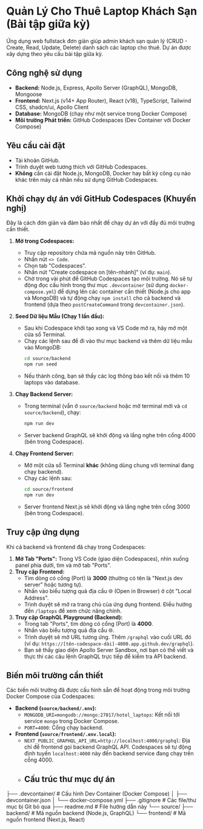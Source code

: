 # Quản Lý Cho Thuê Laptop Khách Sạn (Bài tập giữa kỳ)

Ứng dụng web fullstack đơn giản giúp admin khách sạn quản lý (CRUD - Create, Read, Update, Delete) danh sách các laptop cho thuê. Dự án được xây dựng theo yêu cầu bài tập giữa kỳ.

## Công nghệ sử dụng

* **Backend:** Node.js, Express, Apollo Server (GraphQL), MongoDB, Mongoose
* **Frontend:** Next.js (v14+ App Router), React (v18), TypeScript, Tailwind CSS, shadcn/ui, Apollo Client
* **Database:** MongoDB (chạy như một service trong Docker Compose)
* **Môi trường Phát triển:** GitHub Codespaces (Dev Container với Docker Compose)

## Yêu cầu cài đặt

* Tài khoản GitHub.
* Trình duyệt web tương thích với GitHub Codespaces.
* **Không** cần cài đặt Node.js, MongoDB, Docker hay bất kỳ công cụ nào khác trên máy cá nhân nếu sử dụng GitHub Codespaces.

## Khởi chạy dự án với GitHub Codespaces (Khuyến nghị)

Đây là cách đơn giản và đảm bảo nhất để chạy dự án với đầy đủ môi trường cần thiết.

1.  **Mở trong Codespaces:**
    * Truy cập repository chứa mã nguồn này trên GitHub.
    * Nhấn nút `<> Code`.
    * Chọn tab "Codespaces".
    * Nhấn nút "Create codespace on [tên-nhánh]" (ví dụ: `main`).
    * Chờ trong vài phút để GitHub Codespaces tạo môi trường. Nó sẽ tự động đọc cấu hình trong thư mục `.devcontainer` (sử dụng `docker-compose.yml`) để dựng lên các container cần thiết (Node.js cho app và MongoDB) và tự động chạy `npm install` cho cả backend và frontend (dựa theo `postCreateCommand` trong `devcontainer.json`).

2.  **Seed Dữ liệu Mẫu (Chạy 1 lần đầu):**
    * Sau khi Codespace khởi tạo xong và VS Code mở ra, hãy mở một cửa sổ Terminal.
    * Chạy các lệnh sau để đi vào thư mục backend và thêm dữ liệu mẫu vào MongoDB:
        ```bash
        cd source/backend
        npm run seed
        ```
    * Nếu thành công, bạn sẽ thấy các log thông báo kết nối và thêm 10 laptops vào database.

3.  **Chạy Backend Server:**
    * Trong terminal (vẫn ở `source/backend` hoặc mở terminal mới và `cd source/backend`), chạy:
        ```bash
        npm run dev
        ```
    * Server backend GraphQL sẽ khởi động và lắng nghe trên cổng 4000 (bên trong Codespace).

4.  **Chạy Frontend Server:**
    * Mở một cửa sổ Terminal **khác** (không dùng chung với terminal đang chạy backend).
    * Chạy các lệnh sau:
        ```bash
        cd source/frontend
        npm run dev
        ```
    * Server frontend Next.js sẽ khởi động và lắng nghe trên cổng 3000 (bên trong Codespace).

## Truy cập ứng dụng

Khi cả backend và frontend đã chạy trong Codespaces:

1.  **Mở Tab "Ports":** Trong VS Code (giao diện Codespaces), nhìn xuống panel phía dưới, tìm và mở tab "Ports".
2.  **Truy cập Frontend:**
    * Tìm dòng có cổng (Port) là **3000** (thường có tên là "Next.js dev server" hoặc tương tự).
    * Nhấn vào biểu tượng quả địa cầu 🌐 (Open in Browser) ở cột "Local Address".
    * Trình duyệt sẽ mở ra trang chủ của ứng dụng frontend. Điều hướng đến `/laptops` để xem chức năng chính.
3.  **Truy cập GraphQL Playground (Backend):**
    * Trong tab "Ports", tìm dòng có cổng (Port) là **4000**.
    * Nhấn vào biểu tượng quả địa cầu 🌐.
    * Trình duyệt sẽ mở URL tương ứng. Thêm `/graphql` vào cuối URL đó (ví dụ: `https://[tên-codespace-dài]-4000.app.github.dev/graphql`).
    * Bạn sẽ thấy giao diện Apollo Server Sandbox, nơi bạn có thể viết và thực thi các câu lệnh GraphQL trực tiếp để kiểm tra API backend.

## Biến môi trường cần thiết

Các biến môi trường đã được cấu hình sẵn để hoạt động trong môi trường Docker Compose của Codespaces:

* **Backend (`source/backend/.env`):**
    * `MONGODB_URI=mongodb://mongo:27017/hotel_laptops`: Kết nối tới service `mongo` trong Docker Compose.
    * `PORT=4000`: Cổng chạy backend.
* **Frontend (`source/frontend/.env.local`):**
    * `NEXT_PUBLIC_GRAPHQL_API_URL=http://localhost:4000/graphql`: Địa chỉ để frontend gọi backend GraphQL API. Codespaces sẽ tự động định tuyến `localhost:4000` này đến backend service đang chạy trên cổng 4000.
    * ## Cấu trúc thư mục dự án
├── .devcontainer/        # Cấu hình Dev Container (Docker Compose)
│   ├── devcontainer.json
│   └── docker-compose.yml
├── .gitignore            # Các file/thư mục bị Git bỏ qua
├── readme.md             # File hướng dẫn này
└── source/
├── backend/          # Mã nguồn backend (Node.js, GraphQL)
└── frontend/         # Mã nguồn frontend (Next.js, React)

